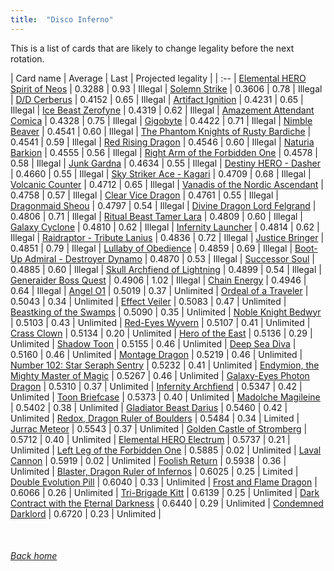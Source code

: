 ```yaml
---
title:  "Disco Inferno"
---
```


This is a list of cards that are likely to change legality before the next rotation.

| Card name | Average | Last | Projected legality |
| :-- |
[Elemental HERO Spirit of Neos](https://db.ygoprodeck.com/card/?search=Elemental%20HERO%20Spirit%20of%20Neos) | 0.3288 | 0.93 | Illegal |
[Solemn Strike](https://db.ygoprodeck.com/card/?search=Solemn%20Strike) | 0.3606 | 0.78 | Illegal |
[D/D Cerberus](https://db.ygoprodeck.com/card/?search=D/D%20Cerberus) | 0.4152 | 0.65 | Illegal |
[Artifact Ignition](https://db.ygoprodeck.com/card/?search=Artifact%20Ignition) | 0.4231 | 0.65 | Illegal |
[Ice Beast Zerofyne](https://db.ygoprodeck.com/card/?search=Ice%20Beast%20Zerofyne) | 0.4319 | 0.62 | Illegal |
[Amazement Attendant Comica](https://db.ygoprodeck.com/card/?search=Amazement%20Attendant%20Comica) | 0.4328 | 0.75 | Illegal |
[Gigobyte](https://db.ygoprodeck.com/card/?search=Gigobyte) | 0.4422 | 0.71 | Illegal |
[Nimble Beaver](https://db.ygoprodeck.com/card/?search=Nimble%20Beaver) | 0.4541 | 0.60 | Illegal |
[The Phantom Knights of Rusty Bardiche](https://db.ygoprodeck.com/card/?search=The%20Phantom%20Knights%20of%20Rusty%20Bardiche) | 0.4541 | 0.59 | Illegal |
[Red Rising Dragon](https://db.ygoprodeck.com/card/?search=Red%20Rising%20Dragon) | 0.4546 | 0.60 | Illegal |
[Naturia Barkion](https://db.ygoprodeck.com/card/?search=Naturia%20Barkion) | 0.4555 | 0.56 | Illegal |
[Right Arm of the Forbidden One](https://db.ygoprodeck.com/card/?search=Right%20Arm%20of%20the%20Forbidden%20One) | 0.4578 | 0.58 | Illegal |
[Junk Gardna](https://db.ygoprodeck.com/card/?search=Junk%20Gardna) | 0.4634 | 0.55 | Illegal |
[Destiny HERO - Dasher](https://db.ygoprodeck.com/card/?search=Destiny%20HERO%20-%20Dasher) | 0.4660 | 0.55 | Illegal |
[Sky Striker Ace - Kagari](https://db.ygoprodeck.com/card/?search=Sky%20Striker%20Ace%20-%20Kagari) | 0.4709 | 0.68 | Illegal |
[Volcanic Counter](https://db.ygoprodeck.com/card/?search=Volcanic%20Counter) | 0.4712 | 0.65 | Illegal |
[Vanadis of the Nordic Ascendant](https://db.ygoprodeck.com/card/?search=Vanadis%20of%20the%20Nordic%20Ascendant) | 0.4758 | 0.57 | Illegal |
[Clear Vice Dragon](https://db.ygoprodeck.com/card/?search=Clear%20Vice%20Dragon) | 0.4761 | 0.55 | Illegal |
[Dragonmaid Sheou](https://db.ygoprodeck.com/card/?search=Dragonmaid%20Sheou) | 0.4797 | 0.54 | Illegal |
[Divine Dragon Lord Felgrand](https://db.ygoprodeck.com/card/?search=Divine%20Dragon%20Lord%20Felgrand) | 0.4806 | 0.71 | Illegal |
[Ritual Beast Tamer Lara](https://db.ygoprodeck.com/card/?search=Ritual%20Beast%20Tamer%20Lara) | 0.4809 | 0.60 | Illegal |
[Galaxy Cyclone](https://db.ygoprodeck.com/card/?search=Galaxy%20Cyclone) | 0.4810 | 0.62 | Illegal |
[Infernity Launcher](https://db.ygoprodeck.com/card/?search=Infernity%20Launcher) | 0.4814 | 0.62 | Illegal |
[Raidraptor - Tribute Lanius](https://db.ygoprodeck.com/card/?search=Raidraptor%20-%20Tribute%20Lanius) | 0.4836 | 0.72 | Illegal |
[Justice Bringer](https://db.ygoprodeck.com/card/?search=Justice%20Bringer) | 0.4851 | 0.79 | Illegal |
[Lullaby of Obedience](https://db.ygoprodeck.com/card/?search=Lullaby%20of%20Obedience) | 0.4859 | 0.69 | Illegal |
[Boot-Up Admiral - Destroyer Dynamo](https://db.ygoprodeck.com/card/?search=Boot-Up%20Admiral%20-%20Destroyer%20Dynamo) | 0.4870 | 0.53 | Illegal |
[Successor Soul](https://db.ygoprodeck.com/card/?search=Successor%20Soul) | 0.4885 | 0.60 | Illegal |
[Skull Archfiend of Lightning](https://db.ygoprodeck.com/card/?search=Skull%20Archfiend%20of%20Lightning) | 0.4899 | 0.54 | Illegal |
[Generaider Boss Quest](https://db.ygoprodeck.com/card/?search=Generaider%20Boss%20Quest) | 0.4906 | 1.02 | Illegal |
[Chain Energy](https://db.ygoprodeck.com/card/?search=Chain%20Energy) | 0.4946 | 0.64 | Illegal |
[Angel O1](https://db.ygoprodeck.com/card/?search=Angel%20O1) | 0.5019 | 0.37 | Unlimited |
[Ordeal of a Traveler](https://db.ygoprodeck.com/card/?search=Ordeal%20of%20a%20Traveler) | 0.5043 | 0.34 | Unlimited |
[Effect Veiler](https://db.ygoprodeck.com/card/?search=Effect%20Veiler) | 0.5083 | 0.47 | Unlimited |
[Beastking of the Swamps](https://db.ygoprodeck.com/card/?search=Beastking%20of%20the%20Swamps) | 0.5090 | 0.35 | Unlimited |
[Noble Knight Bedwyr](https://db.ygoprodeck.com/card/?search=Noble%20Knight%20Bedwyr) | 0.5103 | 0.43 | Unlimited |
[Red-Eyes Wyvern](https://db.ygoprodeck.com/card/?search=Red-Eyes%20Wyvern) | 0.5107 | 0.41 | Unlimited |
[Crass Clown](https://db.ygoprodeck.com/card/?search=Crass%20Clown) | 0.5134 | 0.20 | Unlimited |
[Hero of the East](https://db.ygoprodeck.com/card/?search=Hero%20of%20the%20East) | 0.5136 | 0.29 | Unlimited |
[Shadow Toon](https://db.ygoprodeck.com/card/?search=Shadow%20Toon) | 0.5155 | 0.46 | Unlimited |
[Deep Sea Diva](https://db.ygoprodeck.com/card/?search=Deep%20Sea%20Diva) | 0.5160 | 0.46 | Unlimited |
[Montage Dragon](https://db.ygoprodeck.com/card/?search=Montage%20Dragon) | 0.5219 | 0.46 | Unlimited |
[Number 102: Star Seraph Sentry](https://db.ygoprodeck.com/card/?search=Number%20102:%20Star%20Seraph%20Sentry) | 0.5232 | 0.41 | Unlimited |
[Endymion, the Mighty Master of Magic](https://db.ygoprodeck.com/card/?search=Endymion,%20the%20Mighty%20Master%20of%20Magic) | 0.5267 | 0.46 | Unlimited |
[Galaxy-Eyes Photon Dragon](https://db.ygoprodeck.com/card/?search=Galaxy-Eyes%20Photon%20Dragon) | 0.5310 | 0.37 | Unlimited |
[Infernity Archfiend](https://db.ygoprodeck.com/card/?search=Infernity%20Archfiend) | 0.5347 | 0.42 | Unlimited |
[Toon Briefcase](https://db.ygoprodeck.com/card/?search=Toon%20Briefcase) | 0.5373 | 0.40 | Unlimited |
[Madolche Magileine](https://db.ygoprodeck.com/card/?search=Madolche%20Magileine) | 0.5402 | 0.38 | Unlimited |
[Gladiator Beast Darius](https://db.ygoprodeck.com/card/?search=Gladiator%20Beast%20Darius) | 0.5460 | 0.42 | Unlimited |
[Redox, Dragon Ruler of Boulders](https://db.ygoprodeck.com/card/?search=Redox,%20Dragon%20Ruler%20of%20Boulders) | 0.5484 | 0.34 | Limited |
[Jurrac Meteor](https://db.ygoprodeck.com/card/?search=Jurrac%20Meteor) | 0.5543 | 0.37 | Unlimited |
[Golden Castle of Stromberg](https://db.ygoprodeck.com/card/?search=Golden%20Castle%20of%20Stromberg) | 0.5712 | 0.40 | Unlimited |
[Elemental HERO Electrum](https://db.ygoprodeck.com/card/?search=Elemental%20HERO%20Electrum) | 0.5737 | 0.21 | Unlimited |
[Left Leg of the Forbidden One](https://db.ygoprodeck.com/card/?search=Left%20Leg%20of%20the%20Forbidden%20One) | 0.5885 | 0.02 | Unlimited |
[Laval Cannon](https://db.ygoprodeck.com/card/?search=Laval%20Cannon) | 0.5919 | 0.02 | Unlimited |
[Foolish Return](https://db.ygoprodeck.com/card/?search=Foolish%20Return) | 0.5938 | 0.36 | Unlimited |
[Blaster, Dragon Ruler of Infernos](https://db.ygoprodeck.com/card/?search=Blaster,%20Dragon%20Ruler%20of%20Infernos) | 0.6025 | 0.25 | Limited |
[Double Evolution Pill](https://db.ygoprodeck.com/card/?search=Double%20Evolution%20Pill) | 0.6040 | 0.33 | Unlimited |
[Frost and Flame Dragon](https://db.ygoprodeck.com/card/?search=Frost%20and%20Flame%20Dragon) | 0.6066 | 0.26 | Unlimited |
[Tri-Brigade Kitt](https://db.ygoprodeck.com/card/?search=Tri-Brigade%20Kitt) | 0.6139 | 0.25 | Unlimited |
[Dark Contract with the Eternal Darkness](https://db.ygoprodeck.com/card/?search=Dark%20Contract%20with%20the%20Eternal%20Darkness) | 0.6440 | 0.29 | Unlimited |
[Condemned Darklord](https://db.ygoprodeck.com/card/?search=Condemned%20Darklord) | 0.6720 | 0.23 | Unlimited |

<br>

###### [Back home](index)